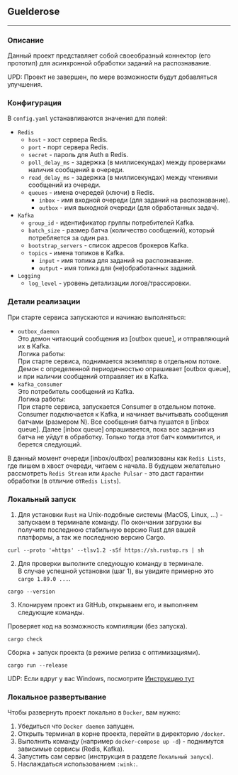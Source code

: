 ## Guelderose

---

### Описание

Данный проект представляет собой своеобразный коннектор (его прототип) для асинхронной обработки заданий на распознавание.

UPD: Проект не завершен, по мере возможности будут добавляться улучшения.

### Конфигурация

В `config.yaml` устанавливаются значения для полей:

- `Redis`
  - `host` - хост сервера Redis.
  - `port` - порт сервера Redis.
  - `secret` - пароль для Auth в Redis.
  - `poll_delay_ms` - задержка (в миллисекундах) между проверками наличия сообщений в очереди.
  - `read_delay_ms` - задержка (в миллисекундах) между чтениями сообщений из очереди.
  - `queues` - имена очередей (ключи) в Redis.
    - `inbox` - имя входной очереди (для заданий на распознавание).
    - `outbox` - имя выходной очереди (для обработанных задач).
- `Kafka`
  - `group_id` - идентификатор группы потребителей Kafka.
  - `batch_size` - размер батча (количество сообщений), который потребляется за один раз.
  - `bootstrap_servers` - список адресов брокеров Kafka.
  - `topics` - имена топиков в Kafka.
    - `input` - имя топика для заданий на распознавание.
    - `output` - имя топика для (не)обработанных заданий.
- `Logging`
  - `log_level` - уровень детализации логов/трассировки.

### Детали реализации

При старте сервиса запускаются и начинаю выполняться:
- `outbox_daemon`  
  Это демон читающий сообщения из [outbox queue], и отправляющий их в Kafka.  
  Логика работы:  
  При старте сервиса, поднимается экземпляр в отдельном потоке.
  Демон с определенной периодичностью опрашивает [outbox queue], и при наличии сообщений отправляет их в Kafka.
- `kafka_consumer`  
  Это потребитель сообщений из Kafka.  
  Логика работы:  
  При старте сервиса, запускается Consumer в отдельном потоке.
  Consumer подключается к Kafka, и начинает вычитывать сообщения батчами (размером N).
  Все сообщения батча пушатся в [inbox queue].
  Далее [inbox queue] опрашивается, пока все задания из батча не уйдут в обработку. Только тогда этот батч коммитится, и берется следующий.

В данный момент очереди [inbox/outbox] реализованы как `Redis Lists`, где пишем в хвост очереди, читаем с начала.
В будущем желательно рассмотреть `Redis Stream` или `Apache Pulsar` - это даст гарантии обработки (в отличие от`Redis Lists`).

### Локальный запуск

1) Для установки `Rust` на Unix-подобные системы (MacOS, Linux, ...) - запускаем в терминале команду.
   По окончании загрузки вы получите последнюю стабильную версию Rust для вашей платформы, а так же последнюю версию Cargo.

```shell
curl --proto '=https' --tlsv1.2 -sSf https://sh.rustup.rs | sh
```

2) Для проверки выполните следующую команду в терминале.  
   В случае успешной установки (шаг 1), вы увидите примерно это `cargo 1.89.0 ...`.

```shell
cargo --version
```

3) Клонируем проект из GitHub, открываем его, и выполняем следующие команды.

Проверяет код на возможность компиляции (без запуска).
```shell
cargo check
```

Сборка + запуск проекта (в режиме релиза с оптимизациями).
```shell
cargo run --release
```

UDP: Если вдруг у вас Windows, посмотрите [Инструкцию тут](https://forge.rust-lang.org/infra/other-installation-methods.html)

### Локальное развертывание

Чтобы развернуть проект локально в `Docker`, вам нужно:

1) Убедиться что `Docker daemon` запущен.
2) Открыть терминал в корне проекта, перейти в директорию `/docker`.
3) Выполнить команду (например `docker-compose up -d`) - поднимутся зависимые сервисы (Redis, Kafka).
4) Запустить сам сервис (инструкция в разделе `Локальный запуск`).
5) Наслаждаться использованием `:wink:`.
